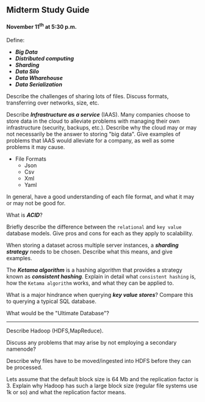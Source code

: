 ## Midterm Study Guide
#### November 11<sup>th</sup> at 5:30 p.m.

Define:

- ___Big Data___
- ___Distributed computing___
- ___Sharding___
- ___Data Silo___
- ___Data Wharehouse___
- ___Data Serialization___

Describe the challenges of sharing lots of files. Discuss formats, transferring over networks, size, etc.

Describe ___Infrastructure as a service___ (IAAS). Many companies choose to store data in the cloud to alleviate problems with managing their own infrastructure (security, backups, etc.). Describe why the cloud may or may not necessarily be the answer to storing "big data". Give examples of problems that IAAS would alleviate for a company, as well as some problems it may cause.

- File Formats
    - Json
    - Csv
    - Xml
    - Yaml

In general, have a good understanding of each file format, and what it may or may not be good for. 

What is ___ACID___?

Briefly describe the difference between the `relational` and `key value` database models. Give pros and cons for each as they apply to scalability.

When storing a dataset across multiple server instances, a ___sharding strategy___ needs to be chosen. Describe what this means, and give examples.

The ___Ketama algorithm___ is a hashing algorithm that provides a strategy known as ___consistent hashing___. Explain in detail what `consistent hashing` is, how the `Ketama algorithm` works, and what they can be applied to.

What is a major hindrance when querying ___key value stores___? Compare this to querying a typical SQL database.  

What would be the "Ultimate Database"?

-----

Describe Hadoop (HDFS,MapReduce).

Discuss any problems that may arise by not employing a secondary namenode?

Describe why files have to be moved/ingested into HDFS before they can be processed.

Lets assume that the default block size is 64 Mb and the replication factor is 3. Explain why Hadoop 
has such a large block size (regular file systems use 1k or so) and what the replication factor means.
